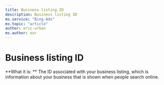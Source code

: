 ```yaml
---
title: Business listing ID
description: Business listing ID
ms.service: "Bing-Ads"
ms.topic: "article"
author: eric-urban
ms.author: eur
---
```


# Business listing ID

**What it is: **   The ID associated with your business listing, which is information about your business that is shown when people search online.


